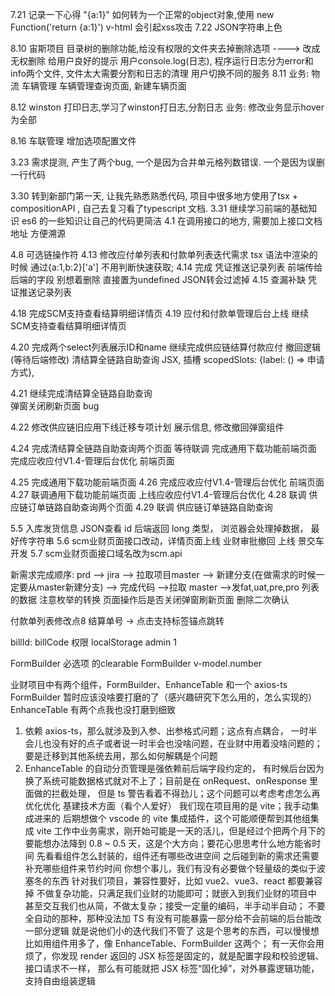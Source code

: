 7.21 记录一下心得  "{a:1}" 如何转为一个正常的object对象,使用 new Function('return {a:1}')
    v-html 会引起xss攻击
7.22 JSON字符串上色

8.10
    宙斯项目
        目录树的删除功能,给没有权限的文件夹去掉删除选项  ----> 改成无权删除  给用户良好的提示
        用户console.log(日志), 程序运行日志分为error和info两个文件, 文件太大需要分割和日志的清理
        用户切换不同的服务
8.11 
    业务:
        物流 车辆管理 
        车辆管理查询页面, 新建车辆页面

8.12 winston 打印日志,学习了winston打日志,分割日志
     业务: 修改业务显示hover为全部

8.16 
    车联管理 增加选项配置文件


3.23 需求提测, 产生了两个bug, 一个是因为合并单元格列数错误. 一个是因为误删一行代码

3.30 转到新部门第一天, 让我先熟悉熟悉代码, 项目中很多地方使用了tsx + compositionAPI , 自己去复习看了typescript 文档.
3.31 继续学习前端的基础知识  es6 的一些知识让自己的代码更简洁
4.1  在调用接口的地方, 需要加上接口文档地址 方便溯源

4.8 可选链操作符
4.13 修改应付单列表和付款单列表迭代需求
    tsx 语法中渲染的时候 通过{a:1,b:2}['a'] 不用判断快速获取; 
4.14 完成 凭证推送记录列表
  前端传给后端的字段 别想着删除 直接置为undefined  JSON转会过滤掉
4.15 查漏补缺 凭证推送记录列表

4.18 完成SCM支持查看结算明细详情页
4.19 应付和付款单管理后台上线 
     继续SCM支持查看结算明细详情页

4.20 完成两个select列表展示ID和name
     继续完成供应链结算付款应付 撤回逻辑(等待后端修改)
     清结算全链路自助查询
     JSX, 插槽 scopedSlots: {label: () => <span>申请方式</span>},

4.21 继续完成清结算全链路自助查询   
     弹窗关闭刷新页面 bug

4.22 修改供应链旧应用下线迁移专项计划 展示信息, 修改撤回弹窗组件

4.24  完成清结算全链路自助查询两个页面 等待联调
      完成通用下载功能前端页面
      完成应收应付V1.4-管理后台优化 前端页面

4.25 完成通用下载功能前端页面
4.26 完成应收应付V1.4-管理后台优化 前端页面
4.27 联调通用下载功能前端页面 上线应收应付V1.4-管理后台优化 
4.28 联调 供应链订单链路自助查询两个页面
4.29 联调 供应链订单链路自助查询

5.5 入库发货信息 JSON查看
    id 后端返回 long 类型， 浏览器会处理掉数据， 最好传字符串
5.6 scm业财页面接口改动，详情页面上线  业财审批撤回 上线  景交车开发
5.7 scm业财页面接口域名改为scm.api


新需求完成顺序: prd --> jira --> 拉取项目master --> 新建分支(在做需求的时候一定要从master新建分支)
             --> 完成代码 -->拉取 master -->发fat,uat,pre,pro
列表的数据 注意枚举的转换
页面操作后是否关闭弹窗刷新页面
删除二次确认

付款单列表修改点8 结算单号 -> 点击支持<a>标签锚点跳转

billId: billCode
权限 localStorage admin 1

FormBuilder  必选项 的clearable
FormBuilder v-model.number

业财项目中有两个组件，FormBuilder、EnhanceTable 和一个 axios-ts
FormBuilder 暂时应该没啥要打磨的了（感兴趣研究下怎么用的，怎么实现的）
EnhanceTable 有两个点我也没打磨到细致
1. 依赖 axios-ts，那么就涉及到入参、出参格式问题；这点有点耦合，
一时半会儿也没有好的点子或者说一时半会也没啥问题，在业财中用着没啥问题的；
要是迁移到其他系统去用，那么如何解耦是个问题
2. EnhanceTable 的自动分页管理是强依赖前后端字段约定的，
有时候后台因为换了系统可能数据格式就对不上了；目前是在 onRequest、onResponse 里面做的拦截处理，
但是 ts 警告看着不得劲儿；这个问题可以考虑考虑怎么再优化优化
基建技术方面（看个人爱好）
我们现在项目用的是 vite；我手动集成进来的
后期想做个 vscode 的 vite 集成插件，这个可能顺便帮到其他组集成 vite
工作中业务需求，刚开始可能是一天的活儿，但是经过个把两个月下的
要能想办法降到 0.8 ~ 0.5 天，这是个大方向；要花心思思考什么地方能省时间
先看看组件怎么封装的，组件还有哪些改进空间
之后碰到新的需求还需要补充哪些组件来节约时间
你想个事儿，我们有没有必要做个轻量级的类似于波塞冬的东西
针对我们项目，兼容性要好，比如 vue2、vue3、react 都要兼容掉
不做复杂功能，只满足我们业财的功能即可；就嵌入到我们业财的项目中
甚至交互我们也从简，不做太复杂；接受一定量的编码，半手动半自动；
不要全自动的那种，那种没法加 TS
有没有可能暴露一部分给不会前端的后台能改一部分逻辑
就是说他们小的迭代我们不管了
这是个思考的东西，可以慢慢想
比如用组件用多了，像 EnhanceTable、FormBuilder 这两个；
有一天你会用烦了，你发现 render 返回的 JSX 标签是固定的，就是配置字段和校验逻辑、接口请求不一样，
那么有可能就把 JSX 标签“固化掉”，对外暴露逻辑功能，支持自由组装逻辑